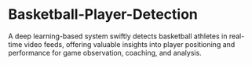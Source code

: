 # Basketball-Player-Detection
A deep learning-based system swiftly detects basketball athletes in real-time video feeds, offering valuable insights into player positioning and performance for game observation, coaching, and analysis.
